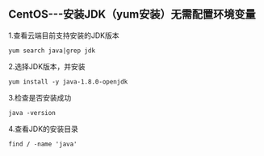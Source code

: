 ## CentOS---安装JDK（yum安装）无需配置环境变量

1.查看云端目前支持安装的JDK版本

    yum search java|grep jdk

2.选择JDK版本，并安装

    yum install -y java-1.8.0-openjdk

3.检查是否安装成功

    java -version

4.查看JDK的安装目录

    find / -name 'java'